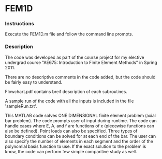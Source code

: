 # FEM1D


### Instructions
Execute the FEM1D.m file and follow the command line prompts.


### Description
The code was developed as part of the course project for my elective undergrad course "AE675: Introduction to Finite Element Methods" in Spring 2011.

There are no descriptive comments in the code added, but the code should be fairly easy to understand.

Flowchart.pdf contains breif description of each subroutines.

A sample run of the code with all the inputs is included in the file 'sampleRun.txt'.

This MATLAB code solves ONE DIMENSIONAL finite element problem (axial bar problem). The code prompts user of input during runtime. The code can handle cases where E, A, and f are functions of x (piecewise functions can also be defined). Point loads can also be specified. Three types of boundary conditions can be solved for at each end of the bar. The user can also specify the number of elements in each segment and the order of the polynomial basis function to use. If the exact solution to the problem is know, the code can perform few simple comparitive study as well.
